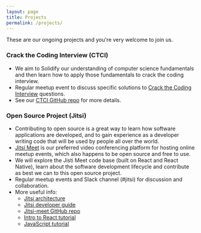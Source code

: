 ```yaml
---
layout: page
title: Projects
permalink: /projects/
---
```


These are our ongoing projects and you're very welcome to join us.

### Crack the Coding Interview (CTCI)

- We aim to Solidify our understanding of computer science fundamentals and then learn how to apply those fundamentals to crack the coding interview.
- Regular meetup event to discuss specific solutions to <a href="https://www.crackingthecodinginterview.com/" target="_blank">Crack the Coding Interview</a> questions.
- See our <a href="https://github.com/code-mentoring/ctci" target="_blank">CTCI GitHub repo</a> for more details.
  
### Open Source Project (Jitsi)

- Contributing to open source is a great way to learn how software applications are developed, and to gain experience
as a developer writing code that will be used by people all over the world.
- [Jitsi Meet](https://meet.jit.si/) is our preferred video conferencing platform for hosting online meetup events,
which also happens to be open source and free to use.
- We will explore the Jisti Meet code base (built on React and React Native), learn about the software development lifecycle
and contribute as best we can to this open source project.
- Regular meetup events and Slack channel (#jitsi) for discussion and collaboration.
- More useful info:
  - [Jitsi architecture](https://jitsi.github.io/handbook/docs/architecture)
  - [Jitsi developer guide](https://jitsi.github.io/handbook/docs/dev-guide/dev-guide-start)
  - [Jitsi-meet GitHub repo](https://github.com/jitsi/jitsi-meet)
  - [Intro to React tutorial]( https://reactjs.org/tutorial/tutorial.html#developer-tools)
  - [JavaScript tutorial](https://developer.mozilla.org/en-US/docs/Web/JavaScript/A_re-introduction_to_JavaScript)
